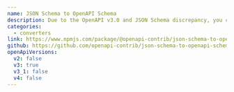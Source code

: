 ```yaml
---
name: JSON Schema to OpenAPI Schema
description: Due to the OpenAPI v3.0 and JSON Schema discrepancy, you can use this JS library to convert JSON Schema objects to OpenAPI Schema.
categories:
  - converters
link: https://www.npmjs.com/package/@openapi-contrib/json-schema-to-openapi-schema
github: https://github.com/openapi-contrib/json-schema-to-openapi-schema
openApiVersions:
  v2: false
  v3: true
  v3_1: false
  v4: false
---
```

